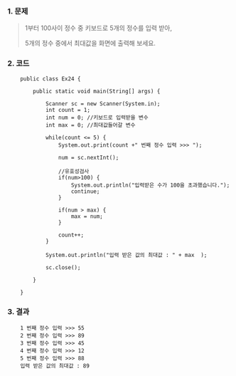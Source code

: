 ### 1. 문제
> 1부터 100사이 정수 중 키보드로 5개의 정수를 입력 받아, 
>
> 5개의 정수 중에서 최대값을 화면에 출력해 보세요.


### 2. 코드

        public class Ex24 {

            public static void main(String[] args) {

                Scanner sc = new Scanner(System.in);
                int count = 1;
                int num = 0; //키보드로 입력받을 변수
                int max = 0; //최대값들어갈 변수
                
                while(count <= 5) {
                    System.out.print(count +" 번째 정수 입력 >>> ");
                    
                    num = sc.nextInt();
                    
                    //유효성검사
                    if(num>100) {
                        System.out.println("입력받은 수가 100을 초과했습니다.");
                        continue;
                    }
                    
                    if(num > max) {
                        max = num;
                    }
                    
                    count++;
                }
                
                System.out.println("입력 받은 값의 최대값 : " + max  );
                
                sc.close();
                
            }

        }

### 3. 결과

        1 번째 정수 입력 >>> 55
        2 번째 정수 입력 >>> 89
        3 번째 정수 입력 >>> 45
        4 번째 정수 입력 >>> 12
        5 번째 정수 입력 >>> 88
        입력 받은 값의 최대값 : 89